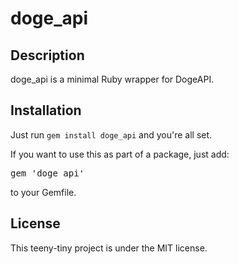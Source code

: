 # doge_api

## Description
doge_api is a minimal Ruby wrapper for DogeAPI.

## Installation
Just run `gem install doge_api` and you're all set.

If you want to use this as part of a package, just add:
<pre>
gem 'doge_api'
</pre>
to your Gemfile.

## License
This teeny-tiny project is under the MIT license.
